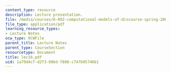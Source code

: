 ```yaml
---
content_type: resource
description: Lecture presentation.
file: /media/courses/6-892-computational-models-of-discourse-spring-2004/1a79d4cfd2f308bdf888c747b05746b1_lec16.pdf
file_type: application/pdf
learning_resource_types:
- Lecture Notes
ocw_type: OCWFile
parent_title: Lecture Notes
parent_type: CourseSection
resourcetype: Document
title: lec16.pdf
uid: 1a79d4cf-d2f3-08bd-f888-c747b05746b1
---
```

